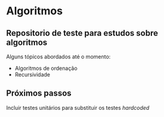 # Algoritmos
## Repositorio de teste para estudos sobre algoritmos
Alguns tópicos abordados até o momento:
- Algoritmos de ordenação
- Recursividade

## Próximos passos
Incluir testes unitários para substituir os testes _hardcoded_
